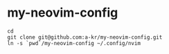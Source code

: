# my-neovim-config

```
cd
git clone git@github.com:a-kr/my-neovim-config.git
ln -s `pwd`/my-neovim-config ~/.config/nvim
```
